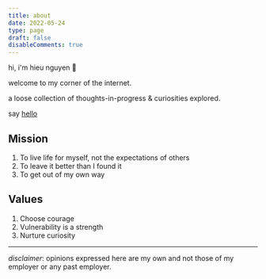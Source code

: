 ```yaml
---
title: about
date: 2022-05-24
type: page
draft: false
disableComments: true
---
```


hi, i'm hieu nguyen 🌻 

welcome to my corner of the internet. 

a loose collection of thoughts-in-progress & curiosities explored.

say [hello](mailto:hieu6n@gmail.com)

## Mission
1. To live life for myself, not the expectations of others
2. To leave it better than I found it
3. To get out of my own way
    
## Values
1. Choose courage
2. Vulnerability is a strength
3. Nurture curiosity


---
*disclaimer*: opinions expressed here are my own and not those of my employer or any past employer.
